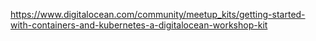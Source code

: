 https://www.digitalocean.com/community/meetup_kits/getting-started-with-containers-and-kubernetes-a-digitalocean-workshop-kit
